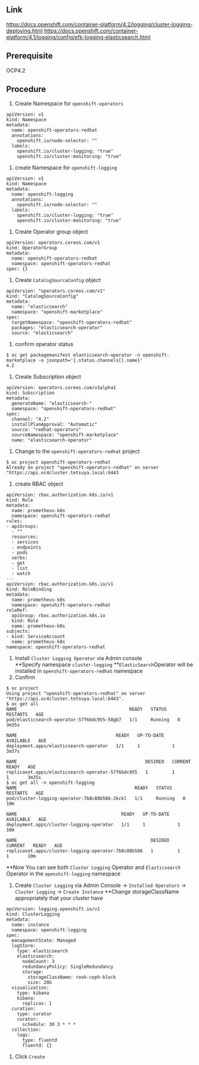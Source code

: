 ## Link
https://docs.openshift.com/container-platform/4.2/logging/cluster-logging-deploying.html
https://docs.openshift.com/container-platform/4.1/logging/config/efk-logging-elasticsearch.html


## Prerequisite
OCP4.2

## Procedure
1. Create Namespace for `openshift-operators`  
```
apiVersion: v1
kind: Namespace
metadata:
  name: openshift-operators-redhat
  annotations:
    openshift.io/node-selector: ""
  labels:
    openshift.io/cluster-logging: "true"
    openshift.io/cluster-monitoring: "true"
```
1. create Namespace for `openshift-logging`
```
apiVersion: v1
kind: Namespace
metadata:
  name: openshift-logging
  annotations:
    openshift.io/node-selector: ""
  labels:
    openshift.io/cluster-logging: "true"
    openshift.io/cluster-monitoring: "true"
```
1. Create Operator group object
```
apiVersion: operators.coreos.com/v1
kind: OperatorGroup
metadata:
  name: openshift-operators-redhat
  namespace: openshift-operators-redhat
spec: {}
```
1. Create `CatalogSourceConfig` object
```
apiVersion: "operators.coreos.com/v1"
kind: "CatalogSourceConfig"
metadata:
  name: "elasticsearch"
  namespace: "openshift-marketplace"
spec:
  targetNamespace: "openshift-operators-redhat"
  packages: "elasticsearch-operator"
  source: "elasticsearch"
```
1. confirm operator status
```
$ oc get packagemanifest elasticsearch-operator -n openshift-marketplace -o jsonpath='{.status.channels[].name}'
4.2
```
1. Create Subscription object
```
apiVersion: operators.coreos.com/v1alpha1
kind: Subscription
metadata:
  generateName: "elasticsearch-"
  namespace: "openshift-operators-redhat" 
spec:
  channel: "4.2" 
  installPlanApproval: "Automatic"
  source: "redhat-operators"
  sourceNamespace: "openshift-marketplace"
  name: "elasticsearch-operator"
```
1. Change to the `openshift-operators-redhat` project
```
$ oc project openshift-operators-redhat
Already on project "openshift-operators-redhat" on server "https://api.oc4cluster.tetsuya.local:6443
```
1. create RBAC object
```
apiVersion: rbac.authorization.k8s.io/v1
kind: Role
metadata:
  name: prometheus-k8s
  namespace: openshift-operators-redhat
rules:
- apiGroups:
  - ""
  resources:
  - services
  - endpoints
  - pods
  verbs:
  - get
  - list
  - watch
---
apiVersion: rbac.authorization.k8s.io/v1
kind: RoleBinding
metadata:
  name: prometheus-k8s
  namespace: openshift-operators-redhat
roleRef:
  apiGroup: rbac.authorization.k8s.io
  kind: Role
  name: prometheus-k8s
subjects:
- kind: ServiceAccount
  name: prometheus-k8s
namespace: openshift-operators-redhat
```
1. Install `Cluster Logging Operator` via Admin console  
**Specify namespace `cluster-logging`
**`ElasticSearch`Operator will be installed in `openshift-operators-redhat` namespace
1. Confirm
```
$ oc project
Using project "openshift-operators-redhat" on server "https://api.oc4cluster.tetsuya.local:6443".
$ oc get all
NAME                                          READY   STATUS    RESTARTS   AGE
pod/elasticsearch-operator-57f6bdc955-58gb7   1/1     Running   0          3m35s

NAME                                     READY   UP-TO-DATE   AVAILABLE   AGE
deployment.apps/elasticsearch-operator   1/1     1            1           3m37s

NAME                                                DESIRED   CURRENT   READY   AGE
replicaset.apps/elasticsearch-operator-57f6bdc955   1         1         1       3m35s
$ oc get all -n openshift-logging
NAME                                            READY   STATUS    RESTARTS   AGE
pod/cluster-logging-operator-7b8c88b586-2kckl   1/1     Running   0          10m

NAME                                       READY   UP-TO-DATE   AVAILABLE   AGE
deployment.apps/cluster-logging-operator   1/1     1            1           10m

NAME                                                  DESIRED   CURRENT   READY   AGE
replicaset.apps/cluster-logging-operator-7b8c88b586   1         1         1       10m
```
**Now You can see both `Cluster Logging` Operator and `Elasticsearch` Operator in the `openshift-logging` namespace

1. Create `Cluster Logging` via Admin Console -> `Installed Operators` -> `Cluster Logging` -> `Create Instance`
**Change storageClassName appropriately that your cluster have
```
apiVersion: logging.openshift.io/v1
kind: ClusterLogging
metadata:
  name: instance
  namespace: openshift-logging
spec:
  managementState: Managed
  logStore:
    type: elasticsearch
    elasticsearch:
      nodeCount: 3
      redundancyPolicy: SingleRedundancy
      storage:
        storageClassName: rook-ceph-block
        size: 20G
  visualization:
    type: kibana
    kibana:
      replicas: 1
  curation:
    type: curator
    curator:
      schedule: 30 3 * * *
  collection:
    logs:
      type: fluentd
      fluentd: {}
```
1. Click `Create`

